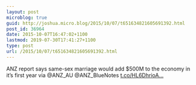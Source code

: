 ```yaml
---
layout: post
microblog: true
guid: http://joshua.micro.blog/2015/10/07/t651634821605691392.html
post_id: 36964
date: 2015-10-07T16:47:02+1100
lastmod: 2019-07-30T17:41:27+1100
type: post
url: /2015/10/07/t651634821605691392.html
---
```

ANZ report says same-sex marriage would add $500M to the economy in it’s first year via @ANZ_AU @ANZ_BlueNotes [t.co/HL6DhrioA...](http://t.co/HL6DhrioAp)
